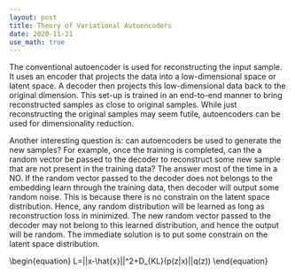 ```yaml
---
layout: post
title: Theory of Variational Autoencoders
date: 2020-11-21
use_math: true
---
```

The conventional autoencoder is used for reconstructing the input sample. It uses an encoder that projects the data into a low-dimensional space or latent space. A decoder then projects this low-dimensional data back to the original dimension. This set-up is trained in an end-to-end manner to bring reconstructed samples as close to original samples. While just reconstructing the original samples may seem futile, autoencoders can be used for dimensionality reduction. 

Another interesting question is: can autoencoders be used to generate the new samples? For example, once the training is completed, can the a random vector be passed to the decoder to reconstruct some new sample that are not present in the training data? The answer most of the time in a NO. If the random vector passed to the decoder does not belongs to the embedding learn through the training data, then decoder will output some random noise. This is because there is no constrain on the latent space distribution. Hence, any random distribution will be learned as long as reconstruction loss in minimized. The new random vector passed to the decoder may not belong to this learned distribution, and hence the output will be random. The immediate solution is to put some constrain on the latent space distribution. 

\begin{equation}
L=||x-\hat{x}||^2+D_{KL}(p(z|x)||q(z))
\end{equation}
